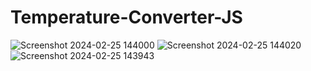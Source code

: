 # Temperature-Converter-JS

![Screenshot 2024-02-25 144000](https://github.com/ArchProtios/Temperature-Converter-JS/assets/99127122/58f6fe38-c460-4ada-83c5-aa52aadd3c0e)
![Screenshot 2024-02-25 144020](https://github.com/ArchProtios/Temperature-Converter-JS/assets/99127122/a0956fd4-1e73-4c09-b05e-f0d420a4f3f8)
![Screenshot 2024-02-25 143943](https://github.com/ArchProtios/Temperature-Converter-JS/assets/99127122/94e3c43c-bdf6-4c08-b731-443d08626fad)

